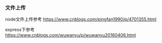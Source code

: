 
### 文件上传
node文件上传参考
https://www.cnblogs.com/pingfan1990/p/4701355.html

express下参考
https://www.cnblogs.com/wuwanyu/p/wuwanyu20160406.html

